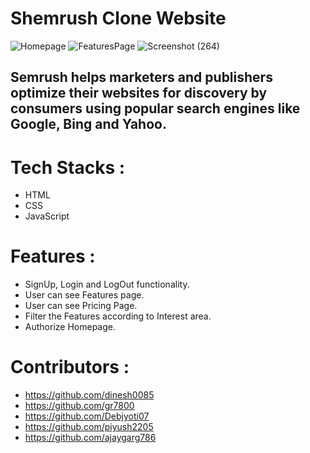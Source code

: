 # Shemrush Clone Website
![Homepage](https://user-images.githubusercontent.com/105920688/208384627-33387700-f91e-4643-8c61-597a42c949d3.jpg)
![FeaturesPage](https://user-images.githubusercontent.com/105920688/208385166-06838689-8276-40fe-9a99-4261d3ee10b6.png)
![Screenshot (264)](https://user-images.githubusercontent.com/105915717/204104895-541379db-907a-4552-b123-1fa20f8a6c2d.png)

<h2>Semrush helps marketers and publishers optimize their websites for discovery by consumers using popular search engines like Google, Bing and Yahoo.<h2/>

# Tech Stacks :
- HTML
- CSS
- JavaScript

# Features :
- SignUp, Login and LogOut functionality.
- User can see Features page.
- User can see Pricing Page.
- Filter the Features according to Interest area.
- Authorize Homepage.


# Contributors :
- https://github.com/dinesh0085
- https://github.com/gr7800
- https://github.com/Debjyoti07
- https://github.com/piyush2205
- https://github.com/ajaygarg786


